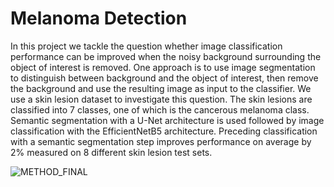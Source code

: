 # Melanoma Detection

In this project we tackle the question whether image classification performance can be improved when the noisy background surrounding the object of interest is removed. One approach is to use image segmentation to distinguish between background and the object of interest, then remove the background and use the resulting image as input to the classifier.
We use a skin lesion dataset to investigate this question. The skin lesions are classified into 7 classes, one of which is the cancerous melanoma class. Semantic segmentation with a U-Net architecture is used followed by image classification with the EfficientNetB5 architecture. Preceding classification with a semantic segmentation step improves performance on average by 2% measured on 8 different skin lesion test sets. 


![METHOD_FINAL](https://user-images.githubusercontent.com/96559466/156281405-8a80870a-5a4a-4623-b6f6-78e68a9865a1.jpg)
